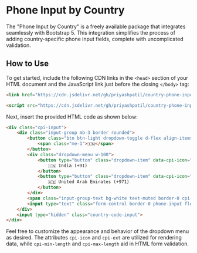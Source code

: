 # Phone Input by Country

The "Phone Input by Country" is a freely available package that integrates seamlessly with Bootstrap 5. This integration simplifies the process of adding country-specific phone input fields, complete with uncomplicated validation.

## How to Use

To get started, include the following CDN links in the `<head>` section of your HTML document and the JavaScript link just before the closing `</body>` tag:

```html
<link href="https://cdn.jsdelivr.net/gh/priyashpatil/country-phone-input@0.0.1/cpi.css" rel="stylesheet" crossorigin="anonymous" referrerpolicy="no-referrer">
```

```html
<script src="https://cdn.jsdelivr.net/gh/priyashpatil/country-phone-input@0.0.1/cpi.js" crossorigin="anonymous" referrerpolicy="no-referrer"></script>
```

Next, insert the provided HTML code as shown below:

```html
<div class="cpi-input">
    <div class="input-group mb-3 border rounded">
        <button class="btn btn-light dropdown-toggle d-flex align-items-center cpi-drop" type="button" data-bs-toggle="dropdown" aria-expanded="false">
            <span class="me-1">🇮🇳</span>
        </button>
        <div class="dropdown-menu w-100">
            <button type="button" class="dropdown-item" data-cpi-icon="🇮🇳" data-cpi-ext="+91" data-cpi-min-length="10" data-cpi-max-length="10">
                🇮🇳 India (+91)
            </button>
            <button type="button" class="dropdown-item" data-cpi-icon="🇦🇪" data-cpi-ext="+971" data-cpi-min-length="8" data-cpi-max-length="9">
                🇦🇪 United Arab Emirates (+971)
            </button>
        </div>
        <span class="input-group-text bg-white text-muted border-0 cpi-ext-txt">+91</span>
        <input type="text" class="form-control border-0 phone-input flex-shrink-1" style="outline: none;" pattern="[0-9]+" required minlength="10" maxlength="10" title="Enter a valid mobile number">
    </div>
    <input type="hidden" class="country-code-input">
</div>
```

Feel free to customize the appearance and behavior of the dropdown menu as desired. The attributes `cpi-icon` and `cpi-ext` are utilized for rendering data, while `cpi-min-length` and `cpi-max-length` aid in HTML form validation.